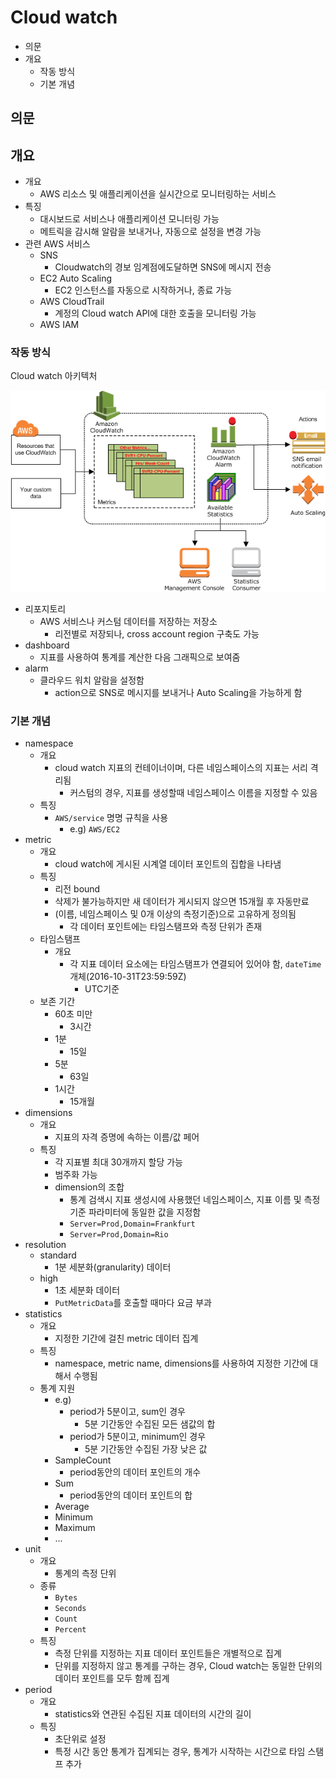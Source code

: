 # Cloud watch

- 의문
- 개요
  - 작동 방식
  - 기본 개념

## 의문

## 개요

- 개요
  - AWS 리소스 및 애플리케이션을 실시간으로 모니터링하는 서비스
- 특징
  - 대시보드로 서비스나 애플리케이션 모니터링 가능
  - 메트릭을 감시해 알람을 보내거나, 자동으로 설정을 변경 가능
- 관련 AWS 서비스
  - SNS
    - Cloudwatch의 경보 임계점에도달하면 SNS에 메시지 전송
  - EC2 Auto Scaling
    - EC2 인스턴스를 자동으로 시작하거나, 종료 가능
  - AWS CloudTrail
    - 계정의 Cloud watch API에 대한 호출을 모니터링 가능
  - AWS IAM

### 작동 방식

Cloud watch 아키텍처

![](./images/cloud_watch/architecture1.png)

- 리포지토리
  - AWS 서비스나 커스텀 데이터를 저장하는 저장소
    - 리전별로 저장되나, cross account region 구축도 가능
- dashboard
  - 지표를 사용하여 통계를 계산한 다음 그래픽으로 보여줌
- alarm
  - 클라우드 워치 알람을 설정함
    - action으로 SNS로 메시지를 보내거나 Auto Scaling을 가능하게 함

### 기본 개념

- namespace
  - 개요
    - cloud watch 지표의 컨테이너이며, 다른 네임스페이스의 지표는 서리 격리됨
      - 커스텀의 경우, 지표를 생성할때 네임스페이스 이름을 지정할 수 있음
  - 특징
    - `AWS/service` 명명 규칙을 사용
      - e.g) `AWS/EC2`
- metric
  - 개요
    - cloud watch에 게시된 시계열 데이터 포인트의 집합을 나타냄
  - 특징
    - 리전 bound
    - 삭제가 불가능하지만 새 데이터가 게시되지 않으면 15개월 후 자동만료
    - (이름, 네임스페이스 및 0개 이상의 측정기준)으로 고유하게 정의됨
      - 각 데이터 포인트에는 타임스탬프와 측정 단위가 존재
  - 타임스탬프
    - 개요
      - 각 지표 데이터 요소에는 타임스탬프가 연결되어 있어야 함, `dateTime`개체(2016-10-31T23:59:59Z)
        - UTC기준
  - 보존 기간
    - 60초 미만
      - 3시간
    - 1분
      - 15일
    - 5분
      - 63일
    - 1시간
      - 15개월
- dimensions
  - 개요
    - 지표의 자격 증명에 속하는 이름/값 페어
  - 특징
    - 각 지표별 최대 30개까지 할당 가능
    - 범주화 가능
    - dimension의 조합
      - 통계 검색시 지표 생성시에 사용했던 네임스페이스, 지표 이름 및 측정기준 파라미터에 동일한 값을 지정함
      - `Server=Prod,Domain=Frankfurt`
      - `Server=Prod,Domain=Rio`
- resolution
  - standard
    - 1분 세분화(granularity) 데이터
  - high
    - 1초 세분화 데이터
    - `PutMetricData`를 호출할 때마다 요금 부과
- statistics
  - 개요
    - 지정한 기간에 걸친 metric 데이터 집계
  - 특징
    - namespace, metric name, dimensions를 사용하여 지정한 기간에 대해서 수행됨
  - 통계 지원
    - e.g)
      - period가 5분이고, sum인 경우
        - 5분 기간동안 수집된 모든 샘값의 합
      - period가 5분이고, minimum인 경우
        - 5분 기간동안 수집된 가장 낮은 값
    - SampleCount
      - period동안의 데이터 포인트의 개수
    - Sum
      - period동안의 데이터 포인트의 합
    - Average
    - Minimum
    - Maximum
    - ...
- unit
  - 개요
    - 통계의 측정 단위
  - 종류
    - `Bytes`
    - `Seconds`
    - `Count`
    - `Percent`
  - 특징
    - 측정 단위를 지정하는 지표 데이터 포인트들은 개별적으로 집계
    - 단위를 지정하지 않고 통계를 구하는 경우, Cloud watch는 동일한 단위의 데이터 포인트를 모두 함께 집계
- period
  - 개요
    - statistics와 연관된 수집된 지표 데이터의 시간의 길이
  - 특징
    - 초단위로 설정
    - 특정 시간 동안 통계가 집계되는 경우, 통계가 시작하는 시간으로 타임 스탬프 추가
